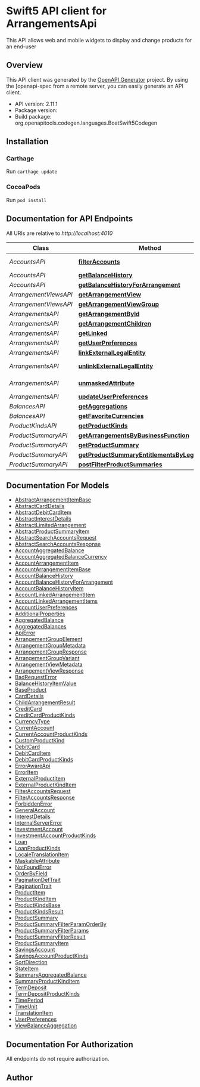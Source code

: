 # Swift5 API client for ArrangementsApi

This API allows web and mobile widgets to display and change products for an end-user

## Overview
This API client was generated by the [OpenAPI Generator](https://openapi-generator.tech) project.  By using the [openapi-spec from a remote server, you can easily generate an API client.

- API version: 2.11.1
- Package version: 
- Build package: org.openapitools.codegen.languages.BoatSwift5Codegen

## Installation

### Carthage

Run `carthage update`

### CocoaPods

Run `pod install`

## Documentation for API Endpoints

All URIs are relative to *http://localhost:4010*

Class | Method | HTTP request | Description
------------ | ------------- | ------------- | -------------
*AccountsAPI* | [**filterAccounts**](docs/AccountsAPI.md#filteraccounts) | **POST** /client-api/v2/accounts/filter | Account Search
*AccountsAPI* | [**getBalanceHistory**](docs/AccountsAPI.md#getbalancehistory) | **GET** /client-api/v2/accounts/balance-history/{arrangementIds} | 
*AccountsAPI* | [**getBalanceHistoryForArrangement**](docs/AccountsAPI.md#getbalancehistoryforarrangement) | **GET** /client-api/v2/accounts/balance-history/arrangement/{arrangementId} | 
*ArrangementViewsAPI* | [**getArrangementView**](docs/ArrangementViewsAPI.md#getarrangementview) | **GET** /client-api/v2/arrangement-views/{viewName} | 
*ArrangementViewsAPI* | [**getArrangementViewGroup**](docs/ArrangementViewsAPI.md#getarrangementviewgroup) | **GET** /client-api/v2/arrangement-views/{viewName}/groups/{groupName} | 
*ArrangementsAPI* | [**getArrangementById**](docs/ArrangementsAPI.md#getarrangementbyid) | **GET** /client-api/v2/arrangements/{arrangementId} | 
*ArrangementsAPI* | [**getArrangementChildren**](docs/ArrangementsAPI.md#getarrangementchildren) | **GET** /client-api/v2/arrangements/{arrangementId}/children | 
*ArrangementsAPI* | [**getLinked**](docs/ArrangementsAPI.md#getlinked) | **GET** /client-api/v2/arrangements/linked | 
*ArrangementsAPI* | [**getUserPreferences**](docs/ArrangementsAPI.md#getuserpreferences) | **GET** /client-api/v2/arrangements/user-preferences | 
*ArrangementsAPI* | [**linkExternalLegalEntity**](docs/ArrangementsAPI.md#linkexternallegalentity) | **POST** /client-api/v2/arrangements/link/{externalLegalEntityId} | 
*ArrangementsAPI* | [**unlinkExternalLegalEntity**](docs/ArrangementsAPI.md#unlinkexternallegalentity) | **POST** /client-api/v2/arrangements/unlink/{externalLegalEntityId}/{externalArrangementId} | 
*ArrangementsAPI* | [**unmaskedAttribute**](docs/ArrangementsAPI.md#unmaskedattribute) | **GET** /client-api/v2/arrangements/{arrangementId}/unmasked-attributes/{attributeName} | 
*ArrangementsAPI* | [**updateUserPreferences**](docs/ArrangementsAPI.md#updateuserpreferences) | **PUT** /client-api/v2/arrangements/user-preferences | 
*BalancesAPI* | [**getAggregations**](docs/BalancesAPI.md#getaggregations) | **GET** /client-api/v2/balances/aggregations | 
*BalancesAPI* | [**getFavoriteCurrencies**](docs/BalancesAPI.md#getfavoritecurrencies) | **GET** /client-api/v2/balances/aggregations/favorites/currencies | 
*ProductKindsAPI* | [**getProductKinds**](docs/ProductKindsAPI.md#getproductkinds) | **GET** /client-api/v2/product-kinds | 
*ProductSummaryAPI* | [**getArrangementsByBusinessFunction**](docs/ProductSummaryAPI.md#getarrangementsbybusinessfunction) | **GET** /client-api/v2/productsummary/context/arrangements | 
*ProductSummaryAPI* | [**getProductSummary**](docs/ProductSummaryAPI.md#getproductsummary) | **GET** /client-api/v2/productsummary | 
*ProductSummaryAPI* | [**getProductSummaryEntitlementsByLegalEntityId**](docs/ProductSummaryAPI.md#getproductsummaryentitlementsbylegalentityid) | **GET** /client-api/v2/productsummary/configuration | 
*ProductSummaryAPI* | [**postFilterProductSummaries**](docs/ProductSummaryAPI.md#postfilterproductsummaries) | **POST** /client-api/v2/productsummary/configuration/filter | 


## Documentation For Models

 - [AbstractArrangementItemBase](docs/AbstractArrangementItemBase.md)
 - [AbstractCardDetails](docs/AbstractCardDetails.md)
 - [AbstractDebitCardItem](docs/AbstractDebitCardItem.md)
 - [AbstractInterestDetails](docs/AbstractInterestDetails.md)
 - [AbstractLimitedArrangement](docs/AbstractLimitedArrangement.md)
 - [AbstractProductSummaryItem](docs/AbstractProductSummaryItem.md)
 - [AbstractSearchAccountsRequest](docs/AbstractSearchAccountsRequest.md)
 - [AbstractSearchAccountsResponse](docs/AbstractSearchAccountsResponse.md)
 - [AccountAggregatedBalance](docs/AccountAggregatedBalance.md)
 - [AccountAggregatedBalanceCurrency](docs/AccountAggregatedBalanceCurrency.md)
 - [AccountArrangementItem](docs/AccountArrangementItem.md)
 - [AccountArrangementItemBase](docs/AccountArrangementItemBase.md)
 - [AccountBalanceHistory](docs/AccountBalanceHistory.md)
 - [AccountBalanceHistoryForArrangement](docs/AccountBalanceHistoryForArrangement.md)
 - [AccountBalanceHistoryItem](docs/AccountBalanceHistoryItem.md)
 - [AccountLinkedArrangementItem](docs/AccountLinkedArrangementItem.md)
 - [AccountLinkedArrangementItems](docs/AccountLinkedArrangementItems.md)
 - [AccountUserPreferences](docs/AccountUserPreferences.md)
 - [AdditionalProperties](docs/AdditionalProperties.md)
 - [AggregatedBalance](docs/AggregatedBalance.md)
 - [AggregatedBalances](docs/AggregatedBalances.md)
 - [ApiError](docs/ApiError.md)
 - [ArrangementGroupElement](docs/ArrangementGroupElement.md)
 - [ArrangementGroupMetadata](docs/ArrangementGroupMetadata.md)
 - [ArrangementGroupResponse](docs/ArrangementGroupResponse.md)
 - [ArrangementGroupVariant](docs/ArrangementGroupVariant.md)
 - [ArrangementViewMetadata](docs/ArrangementViewMetadata.md)
 - [ArrangementViewResponse](docs/ArrangementViewResponse.md)
 - [BadRequestError](docs/BadRequestError.md)
 - [BalanceHistoryItemValue](docs/BalanceHistoryItemValue.md)
 - [BaseProduct](docs/BaseProduct.md)
 - [CardDetails](docs/CardDetails.md)
 - [ChildArrangementResult](docs/ChildArrangementResult.md)
 - [CreditCard](docs/CreditCard.md)
 - [CreditCardProductKinds](docs/CreditCardProductKinds.md)
 - [CurrencyType](docs/CurrencyType.md)
 - [CurrentAccount](docs/CurrentAccount.md)
 - [CurrentAccountProductKinds](docs/CurrentAccountProductKinds.md)
 - [CustomProductKind](docs/CustomProductKind.md)
 - [DebitCard](docs/DebitCard.md)
 - [DebitCardItem](docs/DebitCardItem.md)
 - [DebitCardProductKinds](docs/DebitCardProductKinds.md)
 - [ErrorAwareApi](docs/ErrorAwareApi.md)
 - [ErrorItem](docs/ErrorItem.md)
 - [ExternalProductItem](docs/ExternalProductItem.md)
 - [ExternalProductKindItem](docs/ExternalProductKindItem.md)
 - [FilterAccountsRequest](docs/FilterAccountsRequest.md)
 - [FilterAccountsResponse](docs/FilterAccountsResponse.md)
 - [ForbiddenError](docs/ForbiddenError.md)
 - [GeneralAccount](docs/GeneralAccount.md)
 - [InterestDetails](docs/InterestDetails.md)
 - [InternalServerError](docs/InternalServerError.md)
 - [InvestmentAccount](docs/InvestmentAccount.md)
 - [InvestmentAccountProductKinds](docs/InvestmentAccountProductKinds.md)
 - [Loan](docs/Loan.md)
 - [LoanProductKinds](docs/LoanProductKinds.md)
 - [LocaleTranslationItem](docs/LocaleTranslationItem.md)
 - [MaskableAttribute](docs/MaskableAttribute.md)
 - [NotFoundError](docs/NotFoundError.md)
 - [OrderByField](docs/OrderByField.md)
 - [PaginationDefTrait](docs/PaginationDefTrait.md)
 - [PaginationTrait](docs/PaginationTrait.md)
 - [ProductItem](docs/ProductItem.md)
 - [ProductKindItem](docs/ProductKindItem.md)
 - [ProductKindsBase](docs/ProductKindsBase.md)
 - [ProductKindsResult](docs/ProductKindsResult.md)
 - [ProductSummary](docs/ProductSummary.md)
 - [ProductSummaryFilterParamOrderBy](docs/ProductSummaryFilterParamOrderBy.md)
 - [ProductSummaryFilterParams](docs/ProductSummaryFilterParams.md)
 - [ProductSummaryFilterResult](docs/ProductSummaryFilterResult.md)
 - [ProductSummaryItem](docs/ProductSummaryItem.md)
 - [SavingsAccount](docs/SavingsAccount.md)
 - [SavingsAccountProductKinds](docs/SavingsAccountProductKinds.md)
 - [SortDirection](docs/SortDirection.md)
 - [StateItem](docs/StateItem.md)
 - [SummaryAggregatedBalance](docs/SummaryAggregatedBalance.md)
 - [SummaryProductKindItem](docs/SummaryProductKindItem.md)
 - [TermDeposit](docs/TermDeposit.md)
 - [TermDepositProductKinds](docs/TermDepositProductKinds.md)
 - [TimePeriod](docs/TimePeriod.md)
 - [TimeUnit](docs/TimeUnit.md)
 - [TranslationItem](docs/TranslationItem.md)
 - [UserPreferences](docs/UserPreferences.md)
 - [ViewBalanceAggregation](docs/ViewBalanceAggregation.md)


## Documentation For Authorization

 All endpoints do not require authorization.


## Author


